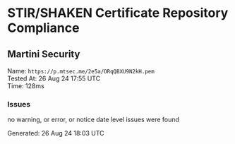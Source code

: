 # STIR/SHAKEN Certificate Repository Compliance

## Martini Security

Name: `https://p.mtsec.me/2e5a/ORqQBXU9N2kH.pem`\
Tested At: 26 Aug 24 17:55 UTC\
Time: 128ms

### Issues

no warning, or error, or notice date level issues were found

Generated: 26 Aug 24 18:03 UTC
